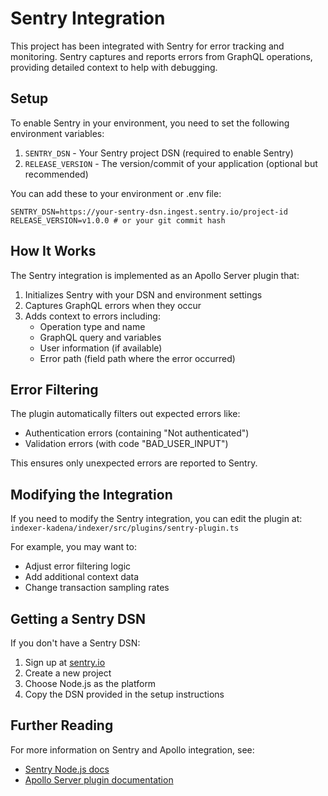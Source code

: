 # Sentry Integration

This project has been integrated with Sentry for error tracking and monitoring. Sentry captures and reports errors from GraphQL operations, providing detailed context to help with debugging.

## Setup

To enable Sentry in your environment, you need to set the following environment variables:

1. `SENTRY_DSN` - Your Sentry project DSN (required to enable Sentry)
2. `RELEASE_VERSION` - The version/commit of your application (optional but recommended)

You can add these to your environment or .env file:

```
SENTRY_DSN=https://your-sentry-dsn.ingest.sentry.io/project-id
RELEASE_VERSION=v1.0.0 # or your git commit hash
```

## How It Works

The Sentry integration is implemented as an Apollo Server plugin that:

1. Initializes Sentry with your DSN and environment settings
2. Captures GraphQL errors when they occur
3. Adds context to errors including:
   - Operation type and name
   - GraphQL query and variables
   - User information (if available)
   - Error path (field path where the error occurred)

## Error Filtering

The plugin automatically filters out expected errors like:

- Authentication errors (containing "Not authenticated")
- Validation errors (with code "BAD_USER_INPUT")

This ensures only unexpected errors are reported to Sentry.

## Modifying the Integration

If you need to modify the Sentry integration, you can edit the plugin at:
`indexer-kadena/indexer/src/plugins/sentry-plugin.ts`

For example, you may want to:

- Adjust error filtering logic
- Add additional context data
- Change transaction sampling rates

## Getting a Sentry DSN

If you don't have a Sentry DSN:

1. Sign up at [sentry.io](https://sentry.io)
2. Create a new project
3. Choose Node.js as the platform
4. Copy the DSN provided in the setup instructions

## Further Reading

For more information on Sentry and Apollo integration, see:

- [Sentry Node.js docs](https://docs.sentry.io/platforms/node/)
- [Apollo Server plugin documentation](https://www.apollographql.com/docs/apollo-server/integrations/plugins/)

